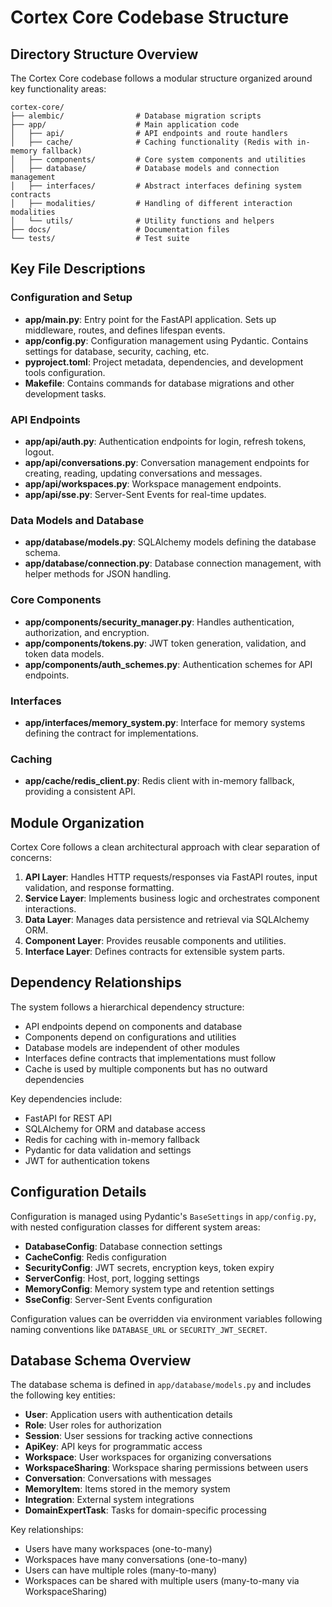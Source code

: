 # Cortex Core Codebase Structure

## Directory Structure Overview

The Cortex Core codebase follows a modular structure organized around key functionality areas:

```
cortex-core/
├── alembic/                # Database migration scripts
├── app/                    # Main application code
│   ├── api/                # API endpoints and route handlers
│   ├── cache/              # Caching functionality (Redis with in-memory fallback)
│   ├── components/         # Core system components and utilities
│   ├── database/           # Database models and connection management
│   ├── interfaces/         # Abstract interfaces defining system contracts
│   ├── modalities/         # Handling of different interaction modalities
│   └── utils/              # Utility functions and helpers
├── docs/                   # Documentation files
└── tests/                  # Test suite
```

## Key File Descriptions

### Configuration and Setup

- **app/main.py**: Entry point for the FastAPI application. Sets up middleware, routes, and defines lifespan events.
- **app/config.py**: Configuration management using Pydantic. Contains settings for database, security, caching, etc.
- **pyproject.toml**: Project metadata, dependencies, and development tools configuration.
- **Makefile**: Contains commands for database migrations and other development tasks.

### API Endpoints

- **app/api/auth.py**: Authentication endpoints for login, refresh tokens, logout.
- **app/api/conversations.py**: Conversation management endpoints for creating, reading, updating conversations and messages.
- **app/api/workspaces.py**: Workspace management endpoints.
- **app/api/sse.py**: Server-Sent Events for real-time updates.

### Data Models and Database

- **app/database/models.py**: SQLAlchemy models defining the database schema.
- **app/database/connection.py**: Database connection management, with helper methods for JSON handling.

### Core Components

- **app/components/security_manager.py**: Handles authentication, authorization, and encryption.
- **app/components/tokens.py**: JWT token generation, validation, and token data models.
- **app/components/auth_schemes.py**: Authentication schemes for API endpoints.

### Interfaces

- **app/interfaces/memory_system.py**: Interface for memory systems defining the contract for implementations.

### Caching

- **app/cache/redis_client.py**: Redis client with in-memory fallback, providing a consistent API.

## Module Organization

Cortex Core follows a clean architectural approach with clear separation of concerns:

1. **API Layer**: Handles HTTP requests/responses via FastAPI routes, input validation, and response formatting.
2. **Service Layer**: Implements business logic and orchestrates component interactions.
3. **Data Layer**: Manages data persistence and retrieval via SQLAlchemy ORM.
4. **Component Layer**: Provides reusable components and utilities.
5. **Interface Layer**: Defines contracts for extensible system parts.

## Dependency Relationships

The system follows a hierarchical dependency structure:

- API endpoints depend on components and database
- Components depend on configurations and utilities
- Database models are independent of other modules
- Interfaces define contracts that implementations must follow
- Cache is used by multiple components but has no outward dependencies

Key dependencies include:

- FastAPI for REST API
- SQLAlchemy for ORM and database access
- Redis for caching with in-memory fallback
- Pydantic for data validation and settings
- JWT for authentication tokens

## Configuration Details

Configuration is managed using Pydantic's `BaseSettings` in `app/config.py`, with nested configuration classes for different system areas:

- **DatabaseConfig**: Database connection settings
- **CacheConfig**: Redis configuration
- **SecurityConfig**: JWT secrets, encryption keys, token expiry
- **ServerConfig**: Host, port, logging settings
- **MemoryConfig**: Memory system type and retention settings
- **SseConfig**: Server-Sent Events configuration

Configuration values can be overridden via environment variables following naming conventions like `DATABASE_URL` or `SECURITY_JWT_SECRET`.

## Database Schema Overview

The database schema is defined in `app/database/models.py` and includes the following key entities:

- **User**: Application users with authentication details
- **Role**: User roles for authorization
- **Session**: User sessions for tracking active connections
- **ApiKey**: API keys for programmatic access
- **Workspace**: User workspaces for organizing conversations
- **WorkspaceSharing**: Workspace sharing permissions between users
- **Conversation**: Conversations with messages
- **MemoryItem**: Items stored in the memory system
- **Integration**: External system integrations
- **DomainExpertTask**: Tasks for domain-specific processing

Key relationships:

- Users have many workspaces (one-to-many)
- Workspaces have many conversations (one-to-many)
- Users can have multiple roles (many-to-many)
- Workspaces can be shared with multiple users (many-to-many via WorkspaceSharing)
